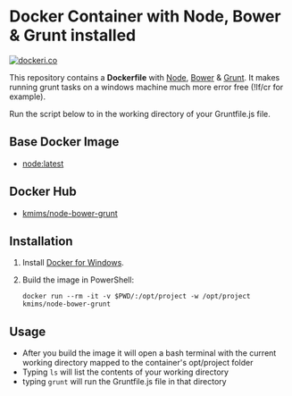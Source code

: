 # Docker Container with Node, Bower & Grunt installed
[![dockeri.co](http://dockeri.co/image/kmims/node-bower-grunt)](https://hub.docker.com/r/kmims/node-bower-grunt/)

This repository contains a **Dockerfile** with [Node](http://nodejs.org/), [Bower](http://bower.io/) & [Grunt](http://gruntjs.com/).  It makes running grunt tasks on a windows machine much more error free (!lf/cr for example).  

Run the script below to in the working directory of your Gruntfile.js file.

## Base Docker Image

* [node:latest](https://hub.docker.com/r/_/node/)

## Docker Hub
* [kmims/node-bower-grunt](https://hub.docker.com/r/kmims/node-bower-grunt)

## Installation

1. Install [Docker for Windows](https://docs.docker.com/docker-for-windows/install/).

2. Build the image in PowerShell:
     ```
     docker run --rm -it -v $PWD/:/opt/project -w /opt/project kmims/node-bower-grunt
     ````

## Usage
* After you build the image it will open a bash terminal with the current working directory mapped to the container's opt/project folder
* Typing `ls` will list the contents of your working directory
* typing `grunt` will run the Gruntfile.js file in that directory